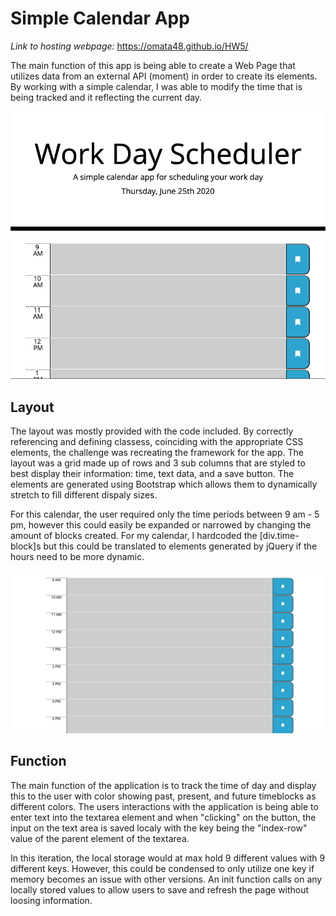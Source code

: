 # Simple Calendar App
_Link to hosting webpage:_ <https://omata48.github.io/HW5/>

The main function of this app is being able to create a Web Page that utilizes data from an external API (moment) in order to create its elements. By working with a simple calendar, I was able to modify the time that is being tracked and it reflecting the current day. 

![overview of app](/images/overview.png)

## Layout

The layout was mostly provided with the code included. By correctly referencing and defining classess, coinciding with the appropriate CSS elements, the challenge was recreating the framework for the app. The layout was a grid made up of rows and 3 sub columns that are styled to best display their information: time, text data, and a save button. The elements are generated using Bootstrap which allows them to dynamically stretch to fill different dispaly sizes.

For this calendar, the user required only the time periods between 9 am - 5 pm, however this could easily be expanded or narrowed by changing the amount of blocks created. For my calendar, I hardcoded the [div.time-block]s but this could be translated to elements generated by jQuery if the hours need to be more dynamic. 

![main body](/images/body.png)

## Function

The main function of the application is to track the time of day and display this to the user with color showing past, present, and future timeblocks as different colors. The users interactions with the application is being able to enter text into the textarea element and when "clicking" on the button, the input on the text area is saved localy with the key being the "index-row" value of the parent element of the textarea.  

In this iteration, the local storage would at max hold 9 different values with 9 different keys. However, this could be condensed to only utilize one key if memory becomes an issue with other versions. An init function calls on any locally stored values to allow users to save and refresh the page without loosing information. 
